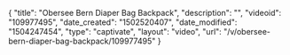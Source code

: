 {
    "title": "Obersee Bern Diaper Bag Backpack",
    "description": "",
    "videoid": "109977495",
    "date_created": "1502520407",
    "date_modified": "1504247454",
    "type": "captivate",
    "layout": "video",
    "url": "\/v\/obersee-bern-diaper-bag-backpack\/109977495"
}